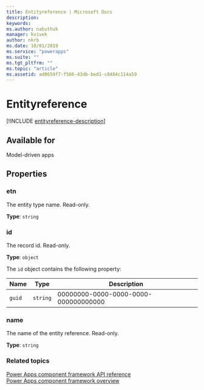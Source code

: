 ```yaml
---
title: Entityreference | Microsoft Docs
description: 
keywords:
ms.author: nabuthuk
manager: kvivek
author: nkrb
ms.date: 10/01/2019
ms.service: "powerapps"
ms.suite: ""
ms.tgt_pltfrm: ""
ms.topic: "article"
ms.assetid: ad8659f7-f566-43db-bed1-c8484c114a59
---
```


# Entityreference

[!INCLUDE [entityreference-description](includes/entityreference-description.md)]

## Available for 

Model-driven apps

## Properties

### etn

The entity type name. Read-only.

**Type**: `string`

### id

The record id. Read-only.

**Type**: `object`

The `id` object contains the following property:

|Name|Type|Description|
|--|--|--|
|`guid`|`string`|00000000-0000-0000-0000-000000000000|

### name

The name of the entity reference. Read-only.

**Type**: `string`

### Related topics

[Power Apps component framework API reference](../reference/index.md)<br/>
[Power Apps component framework overview](../overview.md)
